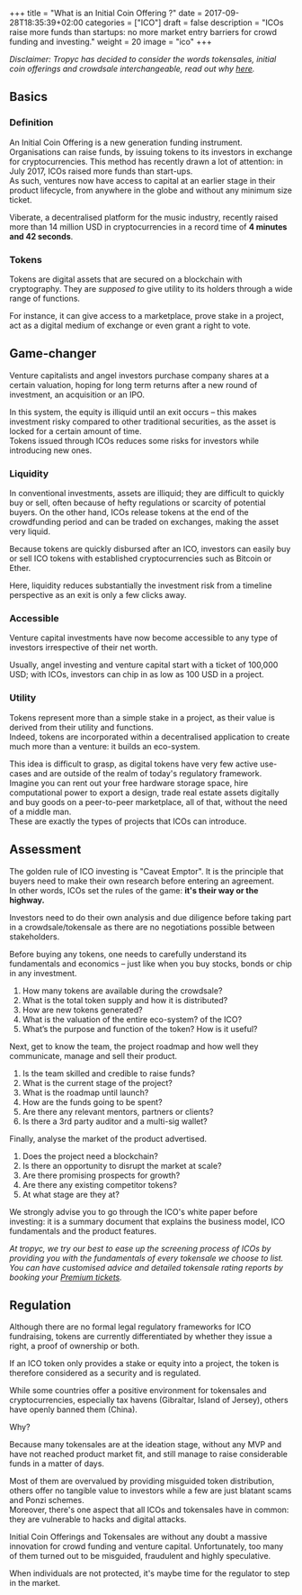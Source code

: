 +++
title = "What is an Initial Coin Offering ?"
date = 2017-09-28T18:35:39+02:00
categories = ["ICO"]
draft = false
description = "ICOs raise more funds than startups: no more market entry barriers for crowd funding and investing."
weight = 20
image = "ico"
+++

_Disclaimer: Tropyc has decided to consider the words tokensales, initial coin offerings and crowdsale interchangeable, read out why [here](/variable-description)._

## Basics

### Definition

An Initial Coin Offering is a new generation funding instrument. Organisations can raise funds, by issuing tokens to its investors in exchange for cryptocurrencies. This method has recently drawn a lot of attention: in July 2017, ICOs raised more funds than start-ups.  
As such, ventures now have access to capital at an earlier stage in their product lifecycle, from anywhere in the globe and without any minimum size ticket.  

Viberate, a decentralised platform for the music industry, recently raised more than 14 million USD in cryptocurrencies in a record time of **4 minutes and 42 seconds**.

### Tokens

Tokens are digital assets that are secured on a blockchain with cryptography. They are _supposed to_ give utility to its holders through a wide range of functions.  

For instance, it can give access to a marketplace, prove stake in a project, act as a digital medium of exchange or even grant a right to vote.

## Game-changer

Venture capitalists and angel investors purchase company shares at a certain valuation, hoping for long term returns after a new round of investment, an acquisition or an IPO.  

In this system, the equity is illiquid until an exit occurs – this makes investment risky compared to other traditional securities, as the asset is locked for a certain amount of time.   
Tokens issued through ICOs reduces some risks for investors while introducing new ones.

### Liquidity

In conventional investments, assets are illiquid; they are difficult to quickly buy or sell, often because of hefty regulations or scarcity of potential buyers. On the other hand, ICOs release tokens at the end of the crowdfunding period and can be traded on exchanges, making the asset very liquid.  

Because tokens are quickly disbursed after an ICO, investors can easily buy or sell ICO tokens with established cryptocurrencies such as Bitcoin or Ether.  

Here, liquidity reduces substantially the investment risk from a timeline perspective as an exit is only a few clicks away.

### Accessible

Venture capital investments have now become accessible to any type of investors irrespective of their net worth.   

Usually, angel investing and venture capital start with a ticket of 100,000 USD; with ICOs, investors can chip in as low as 100 USD in a project.

### Utility

Tokens represent more than a simple stake in a project, as their value is derived from their utility and functions.  
Indeed, tokens are incorporated within a decentralised application to create much more than a venture: it builds an eco-system.   

This idea is difficult to grasp, as digital tokens have very few active use-cases and are outside of the realm of today's regulatory framework.  
Imagine you can rent out your free hardware storage space, hire computational power to export a design, trade real estate assets digitally and buy goods on a peer-to-peer marketplace, all of that, without the need of a middle man.  
These are exactly the types of projects that ICOs can introduce.

## Assessment

The golden rule of ICO investing is "Caveat Emptor". It is the principle that buyers need to make their own research before entering an agreement.  
In other words, ICOs set the rules of the game: **it's their way or the highway.**  

Investors need to do their own analysis and due diligence before taking part in a crowdsale/tokensale as there are no negotiations possible between stakeholders.  

Before buying any tokens, one needs to carefully understand its fundamentals and economics – just like when you buy stocks, bonds or chip in any investment.  

1. How many tokens are available during the crowdsale?
2. What is the total token supply and how it is distributed?
3. How are new tokens generated?
4. What is the valuation of the entire eco-system? of the ICO?
5. What’s the purpose and function of the token? How is it useful?

Next, get to know the team, the project roadmap and how well they communicate, manage and sell their product. 

1. Is the team skilled and credible to raise funds?
2. What is the current stage of the project?
3. What is the roadmap until launch?
4. How are the funds going to be spent?
5. Are there any relevant mentors, partners or clients?
6. Is there a 3rd party auditor and a multi-sig wallet?

Finally, analyse the market of the product advertised.

1. Does the project need a blockchain?
2. Is there an opportunity to disrupt the market at scale?
3. Are there promising prospects for growth?
4. Are there any existing competitor tokens?
5. At what stage are they at?

We strongly advise you to go through the ICO's white paper before investing: it is a summary document that explains the business model, ICO fundamentals and the product features.

_At tropyc, we try our best to ease up the screening process of ICOs by providing you with the fundamentals of every tokensale we choose to list. You can have customised advice and detailed tokensale rating reports by booking your [Premium tickets](/premium "Go Premium")._

## Regulation

Although there are no formal legal regulatory frameworks for ICO fundraising, tokens are currently differentiated by whether they issue a right, a proof of ownership or both.  

If an ICO token only provides a stake or equity into a project, the token is therefore considered as a security and is regulated.

While some countries offer a positive environment for tokensales and cryptocurrencies, especially tax havens (Gibraltar, Island of Jersey), others have openly banned them (China).

Why?  

Because many tokensales are at the ideation stage, without any MVP and have not reached product market fit, and still manage to raise considerable funds in a matter of days.  

Most of them are overvalued by providing misguided token distribution, others offer no tangible value to investors while a few are just blatant scams and Ponzi schemes.   
Moreover, there's one aspect that all ICOs and tokensales have in common: they are vulnerable to hacks and digital attacks.

Initial Coin Offerings and Tokensales are without any doubt a massive innovation for crowd funding and venture capital. Unfortunately, too many of them turned out to be misguided, fraudulent and highly speculative.  

When individuals are not protected, it's maybe time for the regulator to step in the market.

